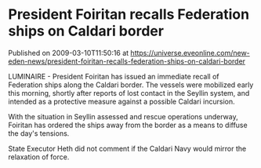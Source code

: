 # President Foiritan recalls Federation ships on Caldari border
Published on 2009-03-10T11:50:16 at https://universe.eveonline.com/new-eden-news/president-foiritan-recalls-federation-ships-on-caldari-border

LUMINAIRE - President Foiritan has issued an immediate recall of Federation ships along the Caldari border. The vessels were mobilized early this morning, shortly after reports of lost contact in the Seyllin system, and intended as a protective measure against a possible Caldari incursion.  
  
With the situation in Seyllin assessed and rescue operations underway, Foiritan has ordered the ships away from the border as a means to diffuse the day's tensions.  
  
State Executor Heth did not comment if the Caldari Navy would mirror the relaxation of force.
